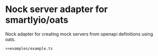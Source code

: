 # Nock server adapter for smartlyio/oats

Nock adapter for creating mock servers from openapi definitions using oats.

```
>>examples/example.ts
```
